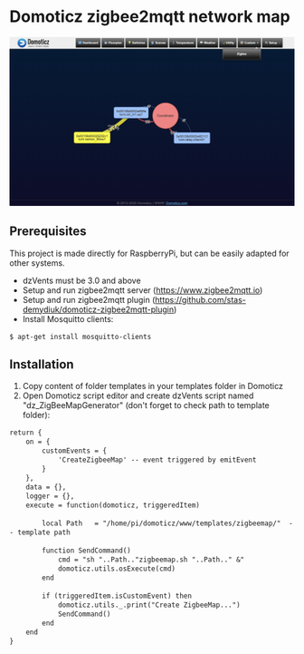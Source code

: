 # Domoticz zigbee2mqtt network map
<img src="screenshot.png"></img>

## Prerequisites
This project is made directly for RaspberryPi, but can be easily adapted for other systems.
- dzVents must be 3.0 and above
- Setup and run zigbee2mqtt server (https://www.zigbee2mqtt.io)
- Setup and run zigbee2mqtt plugin (https://github.com/stas-demydiuk/domoticz-zigbee2mqtt-plugin)
- Install Mosquitto clients:
```
$ apt-get install mosquitto-clients
```

## Installation
1. Copy content of folder templates in your templates folder in Domoticz 
2. Open Domoticz script editor and create dzVents script named "dz_ZigBeeMapGenerator" (don't forget to check path to template folder):

```
return {
	on = {
		customEvents = {
			'CreateZigbeeMap' -- event triggered by emitEvent
		}
	},
	data = {},
	logger = {},
	execute = function(domoticz, triggeredItem)
	    
	    local Path   = "/home/pi/domoticz/www/templates/zigbeemap/"  -- template path
	    
	    function SendCommand()
            cmd = "sh "..Path.."zigbeemap.sh "..Path.." &"
            domoticz.utils.osExecute(cmd)
        end  
	    
		if (triggeredItem.isCustomEvent) then
			domoticz.utils._.print("Create ZigbeeMap...")
			SendCommand()
		end
	end
}

```

